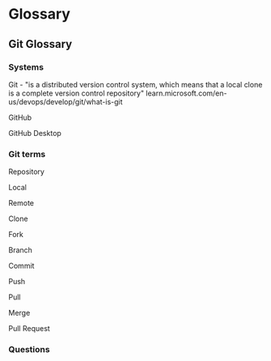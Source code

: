 # Glossary


## Git Glossary

### Systems

Git - "is a distributed version control system, which means that a local clone is a complete version control repository" learn.microsoft.com/en-us/devops/develop/git/what-is-git

GitHub

GitHub Desktop

### Git terms

Repository

Local

Remote

Clone

Fork

Branch

Commit

Push

Pull

Merge

Pull Request

### Questions
